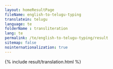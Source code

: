```yaml
--- 
layout: homeResultPage 
fileName: english-to-telugu-typing
translatein: telugu
language: te
folderName : transliteration
lang: te
permalink: /te/english-to-telugu-typing/result
sitemap: false
nointernationalization: true
---
```

{% include result/translation.html %}

<script src="/js/result/translator.js" data-foldername="{{page.folderName}}" data-lang="{{page.lang}}"></script>